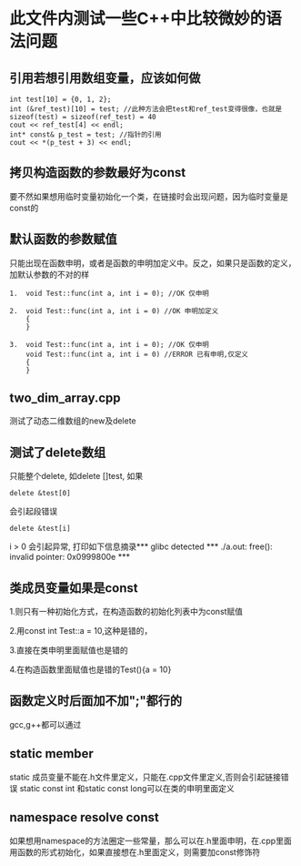 此文件内测试一些C++中比较微妙的语法问题
======================================


引用若想引用数组变量，应该如何做
--------------------------------

	int test[10] = {0, 1, 2}; 
	int (&ref_test)[10] = test; //此种方法会把test和ref_test变得很像，也就是sizeof(test) = sizeof(ref_test) = 40
	cout << ref_test[4] << endl;
	int* const& p_test = test; //指针的引用
	cout << *(p_test + 3) << endl;

拷贝构造函数的参数最好为const
-----------------------------
要不然如果想用临时变量初始化一个类，在链接时会出现问题，因为临时变量是const的

默认函数的参数赋值
------------------
只能出现在函数申明，或者是函数的申明加定义中。反之，如果只是函数的定义，加默认参数的不对的样

	1.  void Test::func(int a, int i = 0); //OK 仅申明

	2.	void Test::func(int a, int i = 0) //OK 申明加定义
		{
		}

	3.  void Test::func(int a, int i = 0); //OK 仅申明
		void Test::func(int a, int i = 0) //ERROR 已有申明,仅定义
		{
		}

two_dim_array.cpp
-----------------
测试了动态二维数组的new及delete

测试了delete数组
-----------------
只能整个delete, 如delete []test, 如果

	delete &test[0]
	
会引起段错误 

	delete &test[i]

i > 0 会引起异常, 打印如下信息摘录*** glibc detected *** ./a.out: free(): invalid pointer: 0x0999800e *** 

类成员变量如果是const
---------------------

1.则只有一种初始化方式，在构造函数的初始化列表中为const赋值

2.用const int Test::a = 10,这种是错的，

3.直接在类申明里面赋值也是错的

4.在构造函数里面赋值也是错的Test(){a = 10}

函数定义时后面加不加";"都行的
----------------------------
gcc,g++都可以通过

static member
----------------------------
static 成员变量不能在.h文件里定义，只能在.cpp文件里定义,否则会引起链接错误
static const int 和static const long可以在类的申明里面定义

namespace resolve const
---------------------------
如果想用namespace的方法圈定一些常量，那么可以在.h里面申明，在.cpp里面用函数的形式初始化，如果直接想在.h里面定义，则需要加const修饰符
